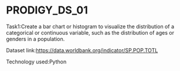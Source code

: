 # PRODIGY_DS_01

Task1:Create a bar chart or histogram to visualize the distribution of a categorical or continuous variable, such as the distribution of ages or genders in a population.

Dataset link:https://data.worldbank.org/indicator/SP.POP.TOTL

Technology used:Python
